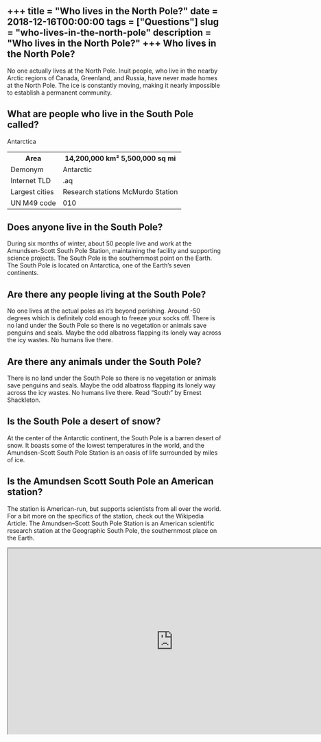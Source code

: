 +++
title = "Who lives in the North Pole?"
date = 2018-12-16T00:00:00
tags = ["Questions"]
slug = "who-lives-in-the-north-pole"
description = "Who lives in the North Pole?"
+++
Who lives in the North Pole?
----------------------------

No one actually lives at the North Pole. Inuit people, who live in the nearby Arctic regions of Canada, Greenland, and Russia, have never made homes at the North Pole. The ice is constantly moving, making it nearly impossible to establish a permanent community.

What are people who live in the South Pole called?
--------------------------------------------------

Antarctica

<table><tr><th>Area</th><th>14,200,000 km² 5,500,000 sq mi</th></tr><tr><td>Demonym</td><td>Antarctic</td></tr><tr><td>Internet TLD</td><td>.aq</td></tr><tr><td>Largest cities</td><td>Research stations McMurdo Station</td></tr><tr><td>UN M49 code</td><td>010</td></tr></table>

Does anyone live in the South Pole?
-----------------------------------

During six months of winter, about 50 people live and work at the Amundsen-Scott South Pole Station, maintaining the facility and supporting science projects. The South Pole is the southernmost point on the Earth. The South Pole is located on Antarctica, one of the Earth’s seven continents.

Are there any people living at the South Pole?
----------------------------------------------

No one lives at the actual poles as it’s beyond perishing. Around -50 degrees which is definitely cold enough to freeze your socks off. There is no land under the South Pole so there is no vegetation or animals save penguins and seals. Maybe the odd albatross flapping its lonely way across the icy wastes. No humans live there.

Are there any animals under the South Pole?
-------------------------------------------

There is no land under the South Pole so there is no vegetation or animals save penguins and seals. Maybe the odd albatross flapping its lonely way across the icy wastes. No humans live there. Read “South” by Ernest Shackleton.

Is the South Pole a desert of snow?
-----------------------------------

At the center of the Antarctic continent, the South Pole is a barren desert of snow. It boasts some of the lowest temperatures in the world, and the Amundsen-Scott South Pole Station is an oasis of life surrounded by miles of ice.

Is the Amundsen Scott South Pole an American station?
-----------------------------------------------------

The station is American-run, but supports scientists from all over the world. For a bit more on the specifics of the station, check out the Wikipedia Article. The Amundsen–Scott South Pole Station is an American scientific research station at the Geographic South Pole, the southernmost place on the Earth.

<iframe allow="accelerometer; autoplay; clipboard-write; encrypted-media; gyroscope; picture-in-picture" allowfullscreen="" class="__youtube_prefs__  epyt-is-override  no-lazyload" data-no-lazy="1" data-origheight="433" data-origwidth="770" data-skipgform_ajax_framebjll="" height="433" id="_ytid_70000" loading="lazy" src="https://www.youtube.com/embed/b22OBy6Or4w?enablejsapi=1&autoplay=0&cc_load_policy=0&cc_lang_pref=&iv_load_policy=1&loop=0&modestbranding=0&rel=1&fs=1&playsinline=0&autohide=2&theme=dark&color=red&controls=1&" title="YouTube player" width="770"></iframe>